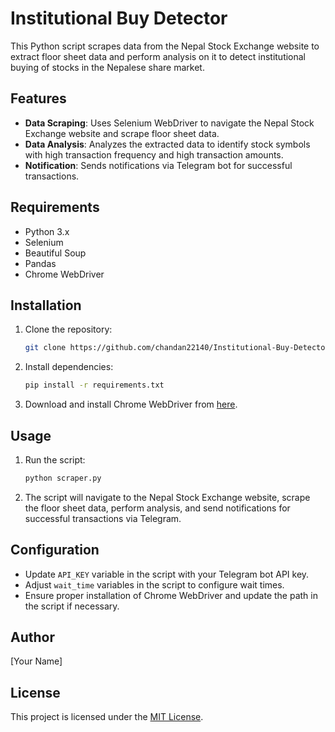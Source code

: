 
# Institutional Buy Detector

This Python script scrapes data from the Nepal Stock Exchange website to extract floor sheet data and perform analysis on it to detect institutional buying of stocks in the Nepalese share market.

## Features

- **Data Scraping**: Uses Selenium WebDriver to navigate the Nepal Stock Exchange website and scrape floor sheet data.
- **Data Analysis**: Analyzes the extracted data to identify stock symbols with high transaction frequency and high transaction amounts.
- **Notification**: Sends notifications via Telegram bot for successful transactions.

## Requirements

- Python 3.x
- Selenium
- Beautiful Soup
- Pandas
- Chrome WebDriver

## Installation

1. Clone the repository:

    ```bash
    git clone https://github.com/chandan22140/Institutional-Buy-Detector
    ```

2. Install dependencies:

    ```bash
    pip install -r requirements.txt
    ```

3. Download and install Chrome WebDriver from [here](https://googlechromelabs.github.io/chrome-for-testing/).

## Usage

1. Run the script:

    ```bash
    python scraper.py
    ```

2. The script will navigate to the Nepal Stock Exchange website, scrape the floor sheet data, perform analysis, and send notifications for successful transactions via Telegram.

## Configuration

- Update `API_KEY` variable in the script with your Telegram bot API key.
- Adjust `wait_time` variables in the script to configure wait times.
- Ensure proper installation of Chrome WebDriver and update the path in the script if necessary.

## Author

[Your Name]

## License

This project is licensed under the [MIT License](LICENSE).

